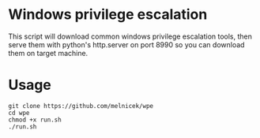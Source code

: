 # Windows privilege escalation

This script will download common windows privilege escalation tools, then serve them with python's http.server on port 8990 so you can download them on target machine.

# Usage

```
git clone https://github.com/melnicek/wpe
cd wpe
chmod +x run.sh
./run.sh
```
